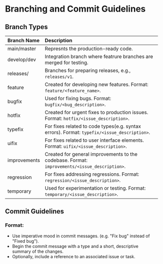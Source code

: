 # Branching and Commit Guidelines

## Branch Types

| Branch Name        | Description                                                                                   |
| :----------------- | :-------------------------------------------------------------------------------------------- |
| main/master        | Represnts the production-ready code.                                                          |
| develop/dev        | Integration branch where featrure branches are merged for testing.                            |
| releases/<version> | Branches for preparing releases, e.g., `releases/v1`.                                         |
| feature            | Created for developing new features. Format: `feature/<feature_name>`.                        |
| bugfix             | Used for fixing bugs. Format: `bugfix/<bug_description>`.                                     |
| hotfix             | Created for urgent fixes to production issues. Format: `hotfix/<issue_description>`.          |
| typefix            | For fixes related to code types(e.g. syntax errors). Format: `typefix/<issue_description>`.   |
| uifix              | For fixes related to user interface elements. Format: `uifix/<issue_description>`.            |
| improvements       | Created for general improvements to the codebase. Format: `improvements/<issue_description>`. |
| regression         | For fixes addressing regressions. Format: `regression/<issue_description>`.                   |
| temporary          | Used for experimentation or testing. Format: `temporary/<issue_description>`.                 |

## Commit Guidelines

### Format:

- Use imperative mood in commit messages. (e.g. "Fix bug" instead of "Fixed bug").
- Begin the commit message with a type and a short, descriptive summary of the changes.
- Optionally, include a reference to an associated issue or task.
